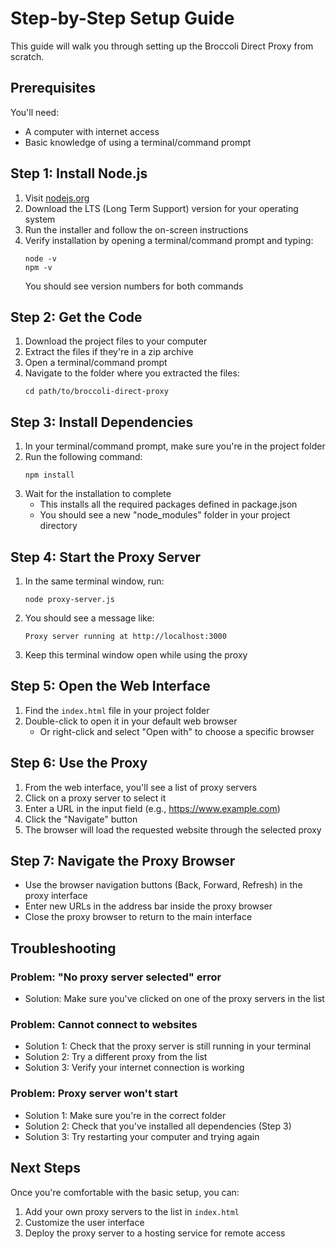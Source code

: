 # Step-by-Step Setup Guide

This guide will walk you through setting up the Broccoli Direct Proxy from scratch.

## Prerequisites

You'll need:
- A computer with internet access
- Basic knowledge of using a terminal/command prompt

## Step 1: Install Node.js

1. Visit [nodejs.org](https://nodejs.org/)
2. Download the LTS (Long Term Support) version for your operating system
3. Run the installer and follow the on-screen instructions
4. Verify installation by opening a terminal/command prompt and typing:
   ```
   node -v
   npm -v
   ```
   You should see version numbers for both commands

## Step 2: Get the Code

1. Download the project files to your computer
2. Extract the files if they're in a zip archive
3. Open a terminal/command prompt
4. Navigate to the folder where you extracted the files:
   ```
   cd path/to/broccoli-direct-proxy
   ```

## Step 3: Install Dependencies

1. In your terminal/command prompt, make sure you're in the project folder
2. Run the following command:
   ```
   npm install
   ```
3. Wait for the installation to complete
   - This installs all the required packages defined in package.json
   - You should see a new "node_modules" folder in your project directory

## Step 4: Start the Proxy Server

1. In the same terminal window, run:
   ```
   node proxy-server.js
   ```
2. You should see a message like:
   ```
   Proxy server running at http://localhost:3000
   ```
3. Keep this terminal window open while using the proxy

## Step 5: Open the Web Interface

1. Find the `index.html` file in your project folder
2. Double-click to open it in your default web browser
   - Or right-click and select "Open with" to choose a specific browser

## Step 6: Use the Proxy

1. From the web interface, you'll see a list of proxy servers
2. Click on a proxy server to select it
3. Enter a URL in the input field (e.g., https://www.example.com)
4. Click the "Navigate" button
5. The browser will load the requested website through the selected proxy

## Step 7: Navigate the Proxy Browser

- Use the browser navigation buttons (Back, Forward, Refresh) in the proxy interface
- Enter new URLs in the address bar inside the proxy browser
- Close the proxy browser to return to the main interface

## Troubleshooting

### Problem: "No proxy server selected" error
- Solution: Make sure you've clicked on one of the proxy servers in the list

### Problem: Cannot connect to websites
- Solution 1: Check that the proxy server is still running in your terminal
- Solution 2: Try a different proxy from the list
- Solution 3: Verify your internet connection is working

### Problem: Proxy server won't start
- Solution 1: Make sure you're in the correct folder
- Solution 2: Check that you've installed all dependencies (Step 3)
- Solution 3: Try restarting your computer and trying again

## Next Steps

Once you're comfortable with the basic setup, you can:
1. Add your own proxy servers to the list in `index.html`
2. Customize the user interface
3. Deploy the proxy server to a hosting service for remote access 